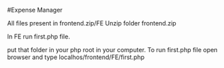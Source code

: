 #Expense Manager

All files present in frontend.zip/FE
Unzip folder frontend.zip

In FE run first.php file.

put that folder in your php root in your computer.
To run first.php file open browser and type localhos/frontend/FE/first.php
